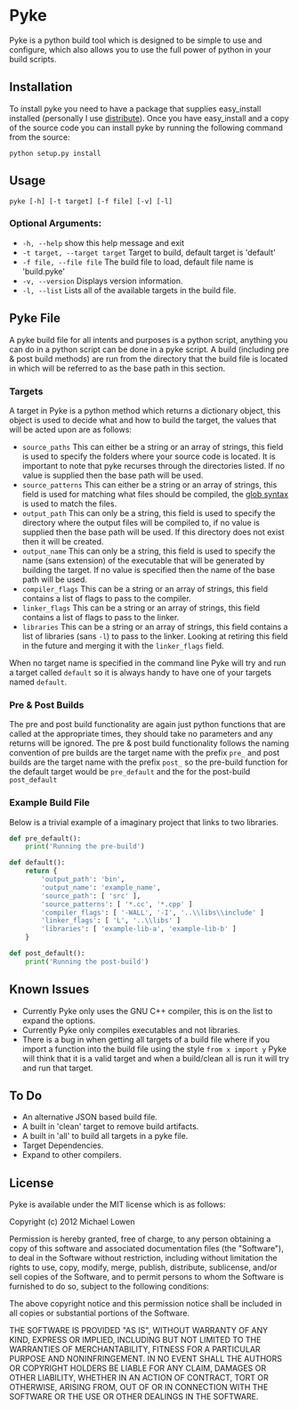 # Pyke
Pyke is a python build tool which is designed to be simple to use and configure, which also allows you to use the full power of python in your build scripts.

## Installation

To install pyke you need to have a package that supplies easy\_install installed (personally I use [distribute](http://pypi.python.org/pypi/distribute/)).  Once you have easy\_install  and a copy of the source code you can install pyke by running the following command from the source:

`python setup.py install`

## Usage

`pyke [-h] [-t target] [-f file] [-v] [-l]`

### Optional Arguments:
* `-h, --help` show this help message and exit
* `-t target, --target target` Target to build, default target is 'default'
* `-f file, --file file` The build file to load, default file name is 'build.pyke'
* `-v, --version` Displays version information.
* `-l, --list` Lists all of the available targets in the build file.

## Pyke File
A pyke build file for all intents and purposes is a python script, anything you can do in a python script can be done in a pyke script.  A build (including pre & post build methods) are run from the directory that the build file is located in which will be referred to as the base path in this section.

### Targets

A target in Pyke is a python method which returns a dictionary object, this object is used to decide what and how to build the target, the values that will be acted upon are as follows:

* `source_paths` This can either be a string or an array of strings, this field is used to specify the folders where your source code is located.  It is important to note that pyke recurses through the directories listed.  If no value is supplied then the base path will be used.
* `source_patterns` This can either be a string or an array of strings, this field is used for matching what files should be compiled, the [glob syntax](http://en.wikipedia.org/wiki/Glob_(programming)) is used to match the files.
* `output_path` This can only be a string, this field is used to specify the directory where the output files will be compiled to, if no value is supplied then the base path will be used.  If this directory does not exist then it will be created.
* `output_name` This can only be a string, this field is used to specify the name (sans extension) of the executable that will be generated by building the target.  If no value is specified then the name of the base path will be used.
* `compiler_flags` This can be a string or an array of strings, this field contains a list of flags to pass to the compiler.
* `linker_flags` This can be a string or an array of strings, this field contains a list of flags to pass to the linker.
* `libraries` This can be a string or an array of strings, this field contains a list of libraries (sans `-l`) to pass to the linker.  Looking at retiring this field in the future and merging it with the `linker_flags` field.

When no target name is specified in the command line Pyke will try and run a target called `default` so it is always handy to have one of your targets named `default`.

### Pre & Post Builds

The pre and post build functionality are again just python functions that are called at the appropriate times, they should take no parameters and any returns will be ignored.  The pre & post build functionality follows the naming convention of pre builds are the target name with the prefix `pre_` and post builds are the target name with the prefix `post_` so the pre-build function for the default target would be `pre_default` and the for the post-build `post_default`

### Example Build File

Below is a trivial example of a imaginary project that links to two libraries.

```python
def pre_default():
	print('Running the pre-build')

def default():
	return {
		'output_path': 'bin',
		'output_name': 'example_name',
		'source_path': [ 'src' ],
		'source_patterns': [ '*.cc', '*.cpp' ]
		'compiler_flags': [ '-WALL', '-I', '..\\libs\\include' ]
		'linker_flags': [ 'L', '..\\libs' ]
		'libraries': [ 'example-lib-a', 'example-lib-b' ]
	}

def post_default():
	print('Running the post-build')
```

## Known Issues

* Currently Pyke only uses the GNU C++ compiler, this is on the list to expand the options.
* Currently Pyke only compiles executables and not libraries.
* There is a bug in when getting all targets of a build file where if you import a function into the build file using the style `from x import y` Pyke will think that it is a valid target and when a build/clean all is run it will try and run that target.

## To Do

* An alternative JSON based build file.
* A built in 'clean' target to remove build artifacts.
* A built in 'all' to build all targets in a pyke file.
* Target Dependencies.
* Expand to other compilers.

## License
Pyke is available under the MIT license which is as follows:

Copyright (c) 2012 Michael Lowen

Permission is hereby granted, free of charge, to any person obtaining a copy of this software and associated documentation files (the "Software"), to deal in the Software without restriction, including without limitation the rights to use, copy, modify, merge, publish, distribute, sublicense, and/or sell copies of the Software, and to permit persons to whom the Software is furnished to do so, subject to the following conditions:

The above copyright notice and this permission notice shall be included in all copies or substantial portions of the Software.

THE SOFTWARE IS PROVIDED "AS IS", WITHOUT WARRANTY OF ANY KIND, EXPRESS OR IMPLIED, INCLUDING BUT NOT LIMITED TO THE WARRANTIES OF MERCHANTABILITY, FITNESS FOR A PARTICULAR PURPOSE AND NONINFRINGEMENT. IN NO EVENT SHALL THE AUTHORS OR COPYRIGHT HOLDERS BE LIABLE FOR ANY CLAIM, DAMAGES OR OTHER LIABILITY, WHETHER IN AN ACTION OF CONTRACT, TORT OR OTHERWISE, ARISING FROM, OUT OF OR IN CONNECTION WITH THE SOFTWARE OR THE USE OR OTHER DEALINGS IN THE SOFTWARE.